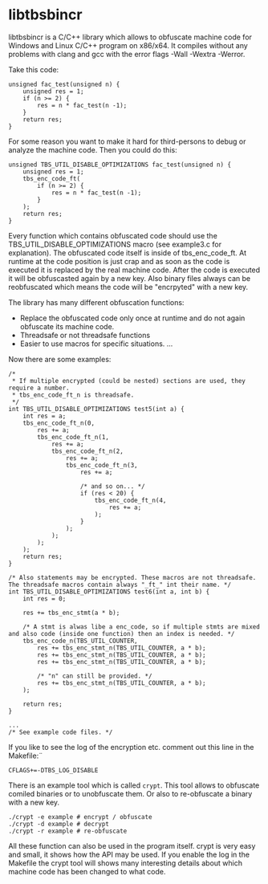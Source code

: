 # libtbsbincr

libtbsbincr is a C/C++ library which allows to obfuscate machine code for Windows and Linux
C/C++ program on x86/x64. It compiles without any problems with clang and gcc with the error flags -Wall -Wextra -Werror.

Take this code:
```
unsigned fac_test(unsigned n) {
    unsigned res = 1;
    if (n >= 2) {
        res = n * fac_test(n -1);
    }
    return res;
}
```

For some reason you want to make it hard for third-persons to debug or analyze the machine code. Then you could do this:

```
unsigned TBS_UTIL_DISABLE_OPTIMIZATIONS fac_test(unsigned n) {
    unsigned res = 1;
    tbs_enc_code_ft(
        if (n >= 2) {
            res = n * fac_test(n -1);
        }
    );
    return res;
}
```

Every function which contains obfuscated code should use the TBS_UTIL_DISABLE_OPTIMIZATIONS macro (see example3.c for explanation). The obfuscated code itself is inside of tbs_enc_code_ft. At runtime at the code position is just crap and as soon as the code is executed it is replaced by the real machine code. After the code is executed it will be obfuscasted again by a new key. Also binary files always can be reobfuscated which means the code will be "encrpyted" with a new key.


The library has many different obfuscation functions:
- Replace the obfuscated code only once at runtime and do not again obfuscate its machine code.
- Threadsafe or not threadsafe functions
- Easier to use macros for specific situations.
...

Now there are some examples:
````
/*
 * If multiple encrypted (could be nested) sections are used, they require a number.
 * tbs_enc_code_ft_n is threadsafe.
 */
int TBS_UTIL_DISABLE_OPTIMIZATIONS test5(int a) {
    int res = a;
    tbs_enc_code_ft_n(0,
        res += a;
        tbs_enc_code_ft_n(1,
            res += a;
            tbs_enc_code_ft_n(2,
                res += a;
                tbs_enc_code_ft_n(3,
                    res += a;
                    
                    /* and so on... */
                    if (res < 20) {
                        tbs_enc_code_ft_n(4,
                            res += a;
                        );
                    }
                );
            );
        );
    );
    return res;
}

/* Also statements may be encrypted. These macros are not threadsafe. The threadsafe macros contain always "_ft_" int their name. */
int TBS_UTIL_DISABLE_OPTIMIZATIONS test6(int a, int b) {
    int res = 0;

    res += tbs_enc_stmt(a * b);
    
    /* A stmt is alwas libe a enc_code, so if multiple stmts are mixed and also code (inside one function) then an index is needed. */
    tbs_enc_code_n(TBS_UTIL_COUNTER,
        res += tbs_enc_stmt_n(TBS_UTIL_COUNTER, a * b);
        res += tbs_enc_stmt_n(TBS_UTIL_COUNTER, a * b);
        res += tbs_enc_stmt_n(TBS_UTIL_COUNTER, a * b);
        
        /* "n" can still be provided. */
        res += tbs_enc_stmt_n(TBS_UTIL_COUNTER, a * b);
    );
    
    return res;
}

...
/* See example code files. */
````

If you like to see the log of the encryption etc. comment out this line in the Makefile:¨

`CFLAGS+=-DTBS_LOG_DISABLE`

There is an example tool which is called `crypt`. This tool allows to obfuscate comiled binaries or to unobfuscate them. Or also to re-obfuscate a binary with a new key.

````
./crypt -e example # encrypt / obfuscate
./crypt -d example # decrypt
./crypt -r example # re-obfuscate
````

All these function can also be used in the program itself. crypt is very easy and small, it shows how the API may be used. If you enable the log in the Makefile the crypt tool will shows many interesting details about which machine code has been changed to what code.

